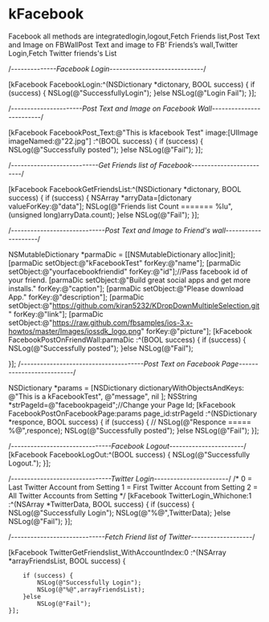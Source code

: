 kFacebook
=========

Facebook all methods are integratedlogin,logout,Fetch Friends list,Post Text and Image on FBWallPost Text and image to FB’ Friends’s wall,Twitter Login,Fetch Twitter friends's List


/*--------------Facebook Login-----------------------------*/

[kFacebook FacebookLogin:^(NSDictionary *dictonary, BOOL success) {
        if (success) {
            NSLog(@"SuccessfullyLogin");
        }else
            NSLog(@"Login Fail");
    }]; 
    
/*----------------------Post Text and Image on Facebook Wall-------------------------*/

[kFacebook FacebookPost_Text:@"This is kfacebook Test" image:[UIImage imageNamed:@"22.jpg"] :^(BOOL success) {
        if (success) {
            NSLog(@"Successfully posted");
        }else
            NSLog(@"Fail");
    }];
    
/*---------------------------Get Friends list of Facebook-------------------------*/

[kFacebook FacebookGetFriendsList:^(NSDictionary *dictonary, BOOL success) {
        if (success) {
            NSArray *arryData=[dictonary valueForKey:@"data"];
            NSLog(@"Friends list Count   =======  %lu",(unsigned long)arryData.count);
        }else
            NSLog(@"Fail");
    }];
  
/*-----------------------------Post Text and Image to Friend's wall--------------------*/

   NSMutableDictionary *parmaDic = [[NSMutableDictionary alloc]init];
    [parmaDic setObject:@"kFacebookTest" forKey:@"name"];
    [parmaDic setObject:@"yourfacebookfriendid" forKey:@"id"];//Pass facebook id of your friend.
    [parmaDic setObject:@"Build great social apps and get more installs." forKey:@"caption"];
    [parmaDic setObject:@"Please download App." forKey:@"description"];
    [parmaDic setObject:@"https://github.com/kiran5232/KDropDownMultipleSelection.git" forKey:@"link"];
    [parmaDic setObject:@"https://raw.github.com/fbsamples/ios-3.x-howtos/master/Images/iossdk_logo.png" forKey:@"picture"];
   [kFacebook FacebookPostOnFriendWall:parmaDic :^(BOOL success) {
       if (success) {
           NSLog(@"Successfully posted");
       }else
           NSLog(@"Fail");

   }];
/*--------------------------------------Post Text on Facebook Page--------------------------*/

NSDictionary *params = [NSDictionary dictionaryWithObjectsAndKeys:
                            @"This is a kFacebookTest", @"message",
                            nil
                            ];
    NSString *strPageId=@"facebookpageid";//Change your Page Id;
    [kFacebook FacebookPostOnFacebookPage:params page_id:strPageId :^(NSDictionary *responce, BOOL success) {
        if (success) {
          //  NSLog(@"Responce ===== %@",responce);
            NSLog(@"Successfully posted");
        }else
            NSLog(@"Fail");
    }];
    
/*-------------------------------Facebook Logout-----------------------*/
  [kFacebook FacebookLogOut:^(BOOL success) {
         NSLog(@"Successfully Logout.");
    }];
    
/*-------------------------------Twitter Login-----------------------*/ 
/*  0  =  Last Twitter Account from Setting
        1  =  First Twitter Account from Setting
        2 =  All Twitter Accounts from Setting
     */
    [kFacebook TwitterLogin_Whichone:1 :^(NSArray *TwitterData, BOOL success) {
        if (success) {
            NSLog(@"Successfully Login");
            NSLog(@"%@",TwitterData);
        }else
            NSLog(@"Fail");
    }];
    
/*-----------------------------Fetch Friend list of Twitter-------------------*/

[kFacebook TwitterGetFriendslist_WithAccountIndex:0  :^(NSArray *arrayFriendsList, BOOL success) {
       
        if (success) {
            NSLog(@"Successfully Login");
            NSLog(@"%@",arrayFriendsList);
        }else
            NSLog(@"Fail");
    }];
  

